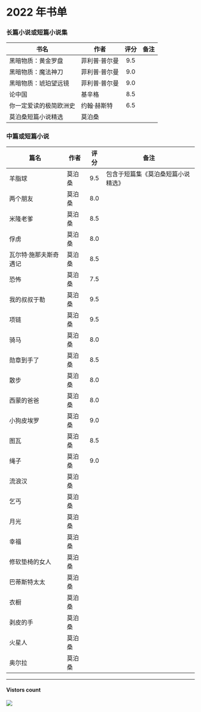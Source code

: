 # 2022 年书单

### 长篇小说或短篇小说集
| 书名 | 作者 | 评分 | 备注 |
| --- | --- | :---: | --- |
| 黑暗物质：黄金罗盘 | 菲利普·普尔曼 | 9.5 | |
| 黑暗物质：魔法神刀 | 菲利普·普尔曼 | 9.0 | |
| 黑暗物质：琥珀望远镜 | 菲利普·普尔曼 | 9.0 | |
| 论中国 | 基辛格 | 8.5 | |
| 你一定爱读的极简欧洲史 | 约翰·赫斯特 | 6.5 | |
| 莫泊桑短篇小说精选 | 莫泊桑 | | |

### 中篇或短篇小说
| 篇名 | 作者 | 评分 | 备注 |
| --- | --- | :---: | --- |
| 羊脂球 | 莫泊桑 | 9.5 | 包含于短篇集《莫泊桑短篇小说精选》 |
| 两个朋友 | 莫泊桑 | 8.0 | |
| 米隆老爹 | 莫泊桑 | 8.5 | |
| 俘虏 | 莫泊桑 | 8.0 | |
| 瓦尔特·施那夫斯奇遇记 | 莫泊桑 | 8.5 | |
| 恐怖 | 莫泊桑 | 7.5 | |
| 我的叔叔于勒 | 莫泊桑 | 9.5 | |
| 项链 | 莫泊桑 | 9.5 | |
| 骑马 | 莫泊桑 | 8.0 | |
| 勋章到手了 | 莫泊桑 | 8.5 | |
| 散步 | 莫泊桑 | 8.0 | |
| 西蒙的爸爸 | 莫泊桑 | 8.0 | |
| 小狗皮埃罗 | 莫泊桑 | 9.0 | |
| 图瓦 | 莫泊桑 | 8.5 | |
| 绳子 | 莫泊桑 | 9.0 | |
| 流浪汉 | 莫泊桑 | | |
| 乞丐 | 莫泊桑 | | |
| 月光 | 莫泊桑 | | |
| 幸福 | 莫泊桑 | | |
| 修软垫椅的女人 | 莫泊桑 | | |
| 巴蒂斯特太太 | 莫泊桑 | | |
| 衣橱 | 莫泊桑 | | |
| 剥皮的手 | 莫泊桑 | | |
| 火星人 | 莫泊桑 | | |
| 奥尔拉 | 莫泊桑 | | |

-------------
#### Vistors count
<img src="https://profile-counter.glitch.me/chuxiaonan/count.svg" />
